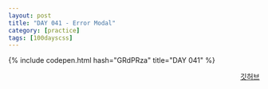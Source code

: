 ```yaml
---
layout: post
title: "DAY 041 - Error Modal"
category: [practice]
tags: [100dayscss]
---
```


{% include codepen.html hash="GRdPRza" title="DAY 041" %}

<p align="right">
  <a href="https://github.com/mnmn092631/100daysCSS/tree/main/DAY%20041%20-%20Error%20Modal" title="깃허브">깃허브</a>
</p>
